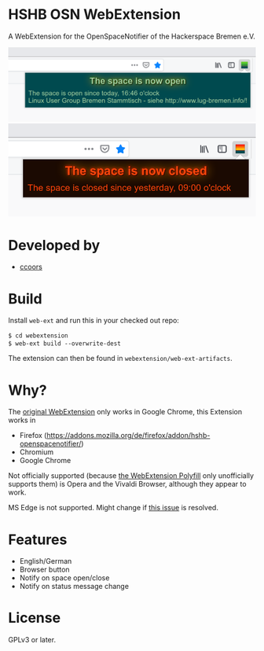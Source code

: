 # HSHB OSN WebExtension

A WebExtension for the OpenSpaceNotifier of the Hackerspace Bremen e.V.

![Space open](screenshots/space_open.png)
![Space closed](screenshots/space_closed.png)

# Developed by

- [ccoors](https://www.ccoors.de/)

# Build

Install `web-ext` and run this in your checked out repo:

    $ cd webextension
    $ web-ext build --overwrite-dest

The extension can then be found in `webextension/web-ext-artifacts`.

# Why?

The [original WebExtension](https://github.com/HackerspaceBremen/osn_chrome_ext) only works in Google Chrome, this Extension works in

- Firefox (https://addons.mozilla.org/de/firefox/addon/hshb-openspacenotifier/)
- Chromium
- Google Chrome

Not officially supported (because [the WebExtension Polyfill](https://github.com/mozilla/webextension-polyfill) only unofficially supports them) is Opera and the Vivaldi Browser, although they appear to work.

MS Edge is not supported. Might change if [this issue](https://github.com/mozilla/webextension-polyfill/issues/3) is  resolved.

# Features

- English/German
- Browser button
- Notify on space open/close
- Notify on status message change

# License

GPLv3 or later.
